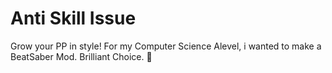 # Anti Skill Issue
Grow your PP in style!
For my Computer Science Alevel, i wanted to make a BeatSaber Mod.
Brilliant Choice. 🥶
